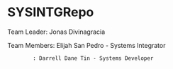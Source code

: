 # SYSINTGRepo

Team Leader: Jonas Divinagracia

Team Members: Elijah San Pedro - Systems Integrator

            : Darrell Dane Tin - Systems Developer